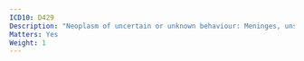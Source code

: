```yaml
---
ICD10: D429
Description: "Neoplasm of uncertain or unknown behaviour: Meninges, unspecified"
Matters: Yes
Weight: 1
---
```


